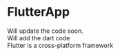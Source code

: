 # FlutterApp

Will update the code soon. <br/>
Will add the dart code
<br/>
Flutter is a cross-platform framework
